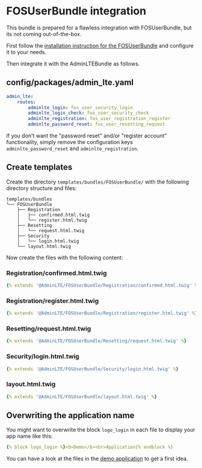# FOSUserBundle integration

This bundle is prepared for a flawless integration with FOSUserBundle, but its not coming out-of-the-box.

First follow the [installation instruction for the FOSUserBundle](http://symfony.com/doc/current/bundles/FOSUserBundle/index.html) and
configure it to your needs. 

Then integrate it with the AdminLTEBundle as follows.

## config/packages/admin_lte.yaml

```yaml
admin_lte:
    routes:
        adminlte_login: fos_user_security_login
        adminlte_login_check: fos_user_security_check
        adminlte_registration: fos_user_registration_register
        adminlte_password_reset: fos_user_resetting_request
```

If you don't want the "password reset" and/or "register account" functionality, 
simply remove the configuration keys `adminlte_password_reset` and `adminlte_registration`. 

## Create templates

Create the directory `templates/bundles/FOSUserBundle/` with the following directory structure and files:

```
templates/bundles
└── FOSUserBundle
    ├── Registration
    │   ├── confirmed.html.twig
    │   └── register.html.twig
    ├── Resetting
    │   └── request.html.twig
    ├── Security
    │   └── login.html.twig
    └── layout.html.twig
```

Now create the files with the following content:
 
### Registration/confirmed.html.twig

```yaml
{% extends '@AdminLTE/FOSUserBundle/Registration/confirmed.html.twig' %}
```

### Registration/register.html.twig

```yaml
{% extends '@AdminLTE/FOSUserBundle/Registration/register.html.twig' %}
```

### Resetting/request.html.twig

```yaml
{% extends '@AdminLTE/FOSUserBundle/Resetting/request.html.twig' %}
```

### Security/login.html.twig

```yaml
{% extends '@AdminLTE/FOSUserBundle/Security/login.html.twig' %}
```

### layout.html.twig

```yaml
{% extends '@AdminLTE/FOSUserBundle/layout.html.twig' %}
```

## Overwriting the application name

You might want to overwrite the block `logo_login` in each file to display your app name like this:

```yaml
{% block logo_login %}<b>Demo</b><br>Application{% endblock %}
```

You can have a look at the files in the [demo application](https://github.com/kevinpapst/AdminLTEBundle-Demo/tree/master/templates/bundles/FOSUserBundle) to get a first idea.
